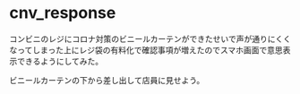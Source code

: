 # cnv_response

コンビニのレジにコロナ対策のビニールカーテンができたせいで声が通りにくくなってしまった上にレジ袋の有料化で確認事項が増えたのでスマホ画面で意思表示できるようにしてみた。

ビニールカーテンの下から差し出して店員に見せよう。
